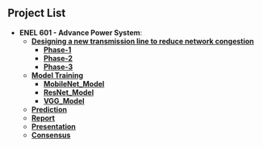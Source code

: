 ## Project List
- **ENEL 601 - Advance Power System**:
    - **[Designing a new transmission line to reduce network congestion](https://github.com/mananpatel126/Projects/tree/main/My%20work/Adding%20a%20transmission%20line%20to%20reduce%20network%20congession%20Project)** 
        - **[Phase-1](https://github.com/mananpatel126/Projects/blob/main/My%20work/Adding%20a%20transmission%20line%20to%20reduce%20network%20congession%20Project/Patel_Manan_Phase_1.pdf)** 
        - **[Phase-2](https://github.com/mananpatel126/Projects/blob/main/My%20work/Adding%20a%20transmission%20line%20to%20reduce%20network%20congession%20Project/Patel_Manan_Phase_2.pdf)**
        - **[Phase-3](https://github.com/mananpatel126/Projects/blob/main/My%20work/Adding%20a%20transmission%20line%20to%20reduce%20network%20congession%20Project/Patel_Manan_Phase_3.pdf)**
    - **[Model Training](https://github.com/mananpatel126/ENEL-645-Group-13/tree/main/Project)**
        - **[MobileNet_Model](https://github.com/mananpatel126/ENEL-645-Group-13/tree/main/Project/MobileNet_Model)**
        - **[ResNet_Model](https://github.com/mananpatel126/ENEL-645-Group-13/tree/main/Project/ResNet_Model)**
        - **[VGG_Model](https://github.com/mananpatel126/ENEL-645-Group-13/tree/main/Project/VGG16_Model)**
    - **[Prediction](https://github.com/mananpatel126/ENEL-645-Group-13/tree/main/Project/Prediction)**
    - **[Report](https://github.com/mananpatel126/ENEL-645-Group-13/blob/main/Project/Group_13_ENEL_645_Project_Report.pdf)**
    - **[Presentation](https://github.com/mananpatel126/ENEL-645-Group-13/blob/main/Project/Group_13_ENEL_645_Final_Project_Presentation.pptx)**
    - **[Consensus](https://github.com/mananpatel126/ENEL-645-Group-13/blob/main/Project/Group_13_ENEL_645_Final_Project_consensus.pdf)**
   
